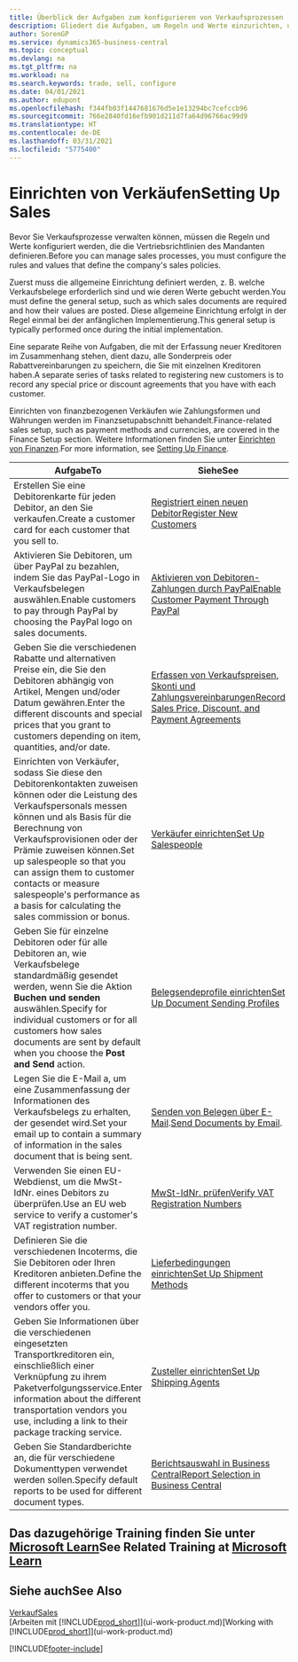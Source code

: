 ```yaml
---
title: Überblick der Aufgaben zum konfigurieren von Verkaufsprozessen | Microsoft Docs
description: Gliedert die Aufgaben, um Regeln und Werte einzurichten, um Ihre Vertriebsrichtlinien und Arbeitsgänge zu definieren.
author: SorenGP
ms.service: dynamics365-business-central
ms.topic: conceptual
ms.devlang: na
ms.tgt_pltfrm: na
ms.workload: na
ms.search.keywords: trade, sell, configure
ms.date: 04/01/2021
ms.author: edupont
ms.openlocfilehash: f344fb03f1447681676d5e1e13294bc7cefccb96
ms.sourcegitcommit: 766e2840fd16efb901d211d7fa64d96766ac99d9
ms.translationtype: HT
ms.contentlocale: de-DE
ms.lasthandoff: 03/31/2021
ms.locfileid: "5775400"
---
```

# <a name="setting-up-sales"></a><span data-ttu-id="4c9ca-103">Einrichten von Verkäufen</span><span class="sxs-lookup"><span data-stu-id="4c9ca-103">Setting Up Sales</span></span>
<span data-ttu-id="4c9ca-104">Bevor Sie Verkaufsprozesse verwalten können, müssen die Regeln und Werte konfiguriert werden, die die Vertriebsrichtlinien des Mandanten definieren.</span><span class="sxs-lookup"><span data-stu-id="4c9ca-104">Before you can manage sales processes, you must configure the rules and values that define the company's sales policies.</span></span>

<span data-ttu-id="4c9ca-105">Zuerst muss die allgemeine Einrichtung definiert werden, z. B. welche Verkaufsbelege erforderlich sind und wie deren Werte gebucht werden.</span><span class="sxs-lookup"><span data-stu-id="4c9ca-105">You must define the general setup, such as which sales documents are required and how their values are posted.</span></span> <span data-ttu-id="4c9ca-106">Diese allgemeine Einrichtung erfolgt in der Regel einmal bei der anfänglichen Implementierung.</span><span class="sxs-lookup"><span data-stu-id="4c9ca-106">This general setup is typically performed once during the initial implementation.</span></span>

<span data-ttu-id="4c9ca-107">Eine separate Reihe von Aufgaben, die mit der Erfassung neuer Kreditoren im Zusammenhang stehen, dient dazu, alle Sonderpreis oder Rabattvereinbarungen zu speichern, die Sie mit einzelnen Kreditoren haben.</span><span class="sxs-lookup"><span data-stu-id="4c9ca-107">A separate series of tasks related to registering new customers is to record any special price or discount agreements that you have with each customer.</span></span>

<span data-ttu-id="4c9ca-108">Einrichten von finanzbezogenen Verkäufen wie Zahlungsformen und Währungen werden im Finanzsetupabschnitt behandelt.</span><span class="sxs-lookup"><span data-stu-id="4c9ca-108">Finance-related sales setup, such as payment methods and currencies, are covered in the Finance Setup section.</span></span> <span data-ttu-id="4c9ca-109">Weitere Informationen finden Sie unter [Einrichten von Finanzen](finance-setup-finance.md).</span><span class="sxs-lookup"><span data-stu-id="4c9ca-109">For more information, see [Setting Up Finance](finance-setup-finance.md).</span></span>

| <span data-ttu-id="4c9ca-110">Aufgabe</span><span class="sxs-lookup"><span data-stu-id="4c9ca-110">To</span></span> | <span data-ttu-id="4c9ca-111">Siehe</span><span class="sxs-lookup"><span data-stu-id="4c9ca-111">See</span></span> |
| --- | --- |
| <span data-ttu-id="4c9ca-112">Erstellen Sie eine Debitorenkarte für jeden Debitor, an den Sie verkaufen.</span><span class="sxs-lookup"><span data-stu-id="4c9ca-112">Create a customer card for each customer that you sell to.</span></span> |[<span data-ttu-id="4c9ca-113">Registriert einen neuen Debitor</span><span class="sxs-lookup"><span data-stu-id="4c9ca-113">Register New Customers</span></span>](sales-how-register-new-customers.md) |
| <span data-ttu-id="4c9ca-114">Aktivieren Sie Debitoren, um über PayPal zu bezahlen, indem Sie das PayPal-Logo in Verkaufsbelegen auswählen.</span><span class="sxs-lookup"><span data-stu-id="4c9ca-114">Enable customers to pay through PayPal by choosing the PayPal logo on sales documents.</span></span> |[<span data-ttu-id="4c9ca-115">Aktivieren von Debitoren-Zahlungen durch PayPal</span><span class="sxs-lookup"><span data-stu-id="4c9ca-115">Enable Customer Payment Through PayPal</span></span>](sales-how-enable-payment-service-extensions.md) |
| <span data-ttu-id="4c9ca-116">Geben Sie die verschiedenen Rabatte und alternativen Preise ein, die Sie den Debitoren abhängig von Artikel, Mengen und/oder Datum gewähren.</span><span class="sxs-lookup"><span data-stu-id="4c9ca-116">Enter the different discounts and special prices that you grant to customers depending on item, quantities, and/or date.</span></span> |[<span data-ttu-id="4c9ca-117">Erfassen von Verkaufspreisen, Skonti und Zahlungsvereinbarungen</span><span class="sxs-lookup"><span data-stu-id="4c9ca-117">Record Sales Price, Discount, and Payment Agreements</span></span>](sales-how-record-sales-price-discount-payment-agreements.md) |
| <span data-ttu-id="4c9ca-118">Einrichten von Verkäufer, sodass Sie diese den Debitorenkontakten zuweisen können oder die Leistung des Verkaufspersonals messen können und als Basis für die Berechnung von Verkaufsprovisionen oder der Prämie zuweisen können.</span><span class="sxs-lookup"><span data-stu-id="4c9ca-118">Set up salespeople so that you can assign them to customer contacts or measure salespeople's performance as a basis for calculating the sales commission or bonus.</span></span> |[<span data-ttu-id="4c9ca-119">Verkäufer einrichten</span><span class="sxs-lookup"><span data-stu-id="4c9ca-119">Set Up Salespeople</span></span>](sales-how-setup-salespeople.md) |
| <span data-ttu-id="4c9ca-120">Geben Sie für einzelne Debitoren oder für alle Debitoren an, wie Verkaufsbelege standardmäßig gesendet werden, wenn Sie die Aktion **Buchen und senden** auswählen.</span><span class="sxs-lookup"><span data-stu-id="4c9ca-120">Specify for individual customers or for all customers how sales documents are sent by default when you choose the **Post and Send** action.</span></span> |[<span data-ttu-id="4c9ca-121">Belegsendeprofile einrichten</span><span class="sxs-lookup"><span data-stu-id="4c9ca-121">Set Up Document Sending Profiles</span></span>](sales-how-setup-document-send-profiles.md) |
| <span data-ttu-id="4c9ca-122">Legen Sie die E-Mail a, um eine Zusammenfassung der Informationen des Verkaufsbelegs zu erhalten, der gesendet wird.</span><span class="sxs-lookup"><span data-stu-id="4c9ca-122">Set your email up to contain a summary of information in the sales document that is being sent.</span></span> |<span data-ttu-id="4c9ca-123">[Senden von Belegen über E-Mail](ui-how-send-documents-email.md).</span><span class="sxs-lookup"><span data-stu-id="4c9ca-123">[Send Documents by Email](ui-how-send-documents-email.md).</span></span> |
|<span data-ttu-id="4c9ca-124">Verwenden Sie einen EU-Webdienst, um die MwSt-IdNr. eines Debitors zu überprüfen.</span><span class="sxs-lookup"><span data-stu-id="4c9ca-124">Use an EU web service to verify a customer's VAT registration number.</span></span>|[<span data-ttu-id="4c9ca-125">MwSt-IdNr. prüfen</span><span class="sxs-lookup"><span data-stu-id="4c9ca-125">Verify VAT Registration Numbers</span></span>](finance-setup-vat.md)|
|<span data-ttu-id="4c9ca-126">Definieren Sie die verschiedenen Incoterms, die Sie Debitoren oder Ihren Kreditoren anbieten.</span><span class="sxs-lookup"><span data-stu-id="4c9ca-126">Define the different incoterms that you offer to customers or that your vendors offer you.</span></span>|[<span data-ttu-id="4c9ca-127">Lieferbedingungen einrichten</span><span class="sxs-lookup"><span data-stu-id="4c9ca-127">Set Up Shipment Methods</span></span>](sales-how-set-up-shipment-methods.md)|
|<span data-ttu-id="4c9ca-128">Geben Sie Informationen über die verschiedenen eingesetzten Transportkreditoren ein, einschließlich einer Verknüpfung zu ihrem Paketverfolgungsservice.</span><span class="sxs-lookup"><span data-stu-id="4c9ca-128">Enter information about the different transportation vendors you use, including a link to their package tracking service.</span></span>|[<span data-ttu-id="4c9ca-129">Zusteller einrichten</span><span class="sxs-lookup"><span data-stu-id="4c9ca-129">Set Up Shipping Agents</span></span>](sales-how-to-set-up-shipping-agents.md)|
|<span data-ttu-id="4c9ca-130">Geben Sie Standardberichte an, die für verschiedene Dokumenttypen verwendet werden sollen.</span><span class="sxs-lookup"><span data-stu-id="4c9ca-130">Specify default reports to be used for different document types.</span></span>|[<span data-ttu-id="4c9ca-131">Berichtsauswahl in Business Central</span><span class="sxs-lookup"><span data-stu-id="4c9ca-131">Report Selection in Business Central</span></span>](across-report-selections.md)|

## <a name="see-related-training-at-microsoft-learn"></a><span data-ttu-id="4c9ca-132">Das dazugehörige Training finden Sie unter [Microsoft Learn](/learn/paths/trade-get-started-dynamics-365-business-central/)</span><span class="sxs-lookup"><span data-stu-id="4c9ca-132">See Related Training at [Microsoft Learn](/learn/paths/trade-get-started-dynamics-365-business-central/)</span></span>

## <a name="see-also"></a><span data-ttu-id="4c9ca-133">Siehe auch</span><span class="sxs-lookup"><span data-stu-id="4c9ca-133">See Also</span></span>
[<span data-ttu-id="4c9ca-134">Verkauf</span><span class="sxs-lookup"><span data-stu-id="4c9ca-134">Sales</span></span>](sales-manage-sales.md)  
<span data-ttu-id="4c9ca-135">[Arbeiten mit [!INCLUDE[prod_short](includes/prod_short.md)]](ui-work-product.md)</span><span class="sxs-lookup"><span data-stu-id="4c9ca-135">[Working with [!INCLUDE[prod_short](includes/prod_short.md)]](ui-work-product.md)</span></span>


[!INCLUDE[footer-include](includes/footer-banner.md)]